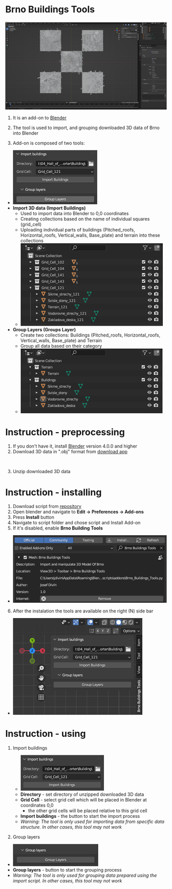 # Brno Buildings Tools
<img src="img/interface.png" alt="">

1. It is an add-on to <a target="blank" href="https://www.blender.org/">Blender</a> 
2. The tool is used to import, and grouping downloaded 3D data of Brno into Blender

3.  Add-on is composed of two tools:
   - <img src="img/main_tools.png" alt="">
   - <b>Import 3D data (Import Buildings)</b>
      - Used to import data into Blender to 0,0 coordinates
      - Creating collections based on the name of individual squares (grid_cell) 
      - Uploading individual parts of buildings (Pitched_roofs, Horizontal_roofs, Vertical_walls,  Base_plate) and terrain into these collections
      - <img src="img/outliner_import_cz.png" alt="">
   - <b>Group Layers (Groups Layer)</b>
      - Create two collections: Buildings (Pitched_roofs, Horizontal_roofs, Vertical_walls,  Base_plate) and Terrain
      - Group all data based on their category
      - <img src="img/outliner_group_cz.png" alt="">

# Instruction - preprocessing

1. If you don't have it, install <a target="blank" href="https://www.blender.org/">Blender</a> version 4.0.0 and higher
2. Download 3D data in ".obj" format from <a target="blank" href="https://webmaps.kambrno.cz/DTM_and_3d_buildings_download/">download app</a>

<img src="img/download_app.png" alt="">

3. Unzip downloaded 3D data

# Instruction - installing

1. Download script from <a target="blank" href="Brno_Buildings_Tools.py">repository</a>
2. Open blender and navigate to <b>Edit -> Preferences -> Add-ons</b>
3. Press <b>Install</b> button
4. Navigate to script folder and chose script and Install Add-on
5. If it's disabled, enable <b>Brno Building Tools</b>
- <img src="img/add_ons.png" alt="">
6. After the instalation the tools are available on the right (N) side bar
- <img src="img/side_bar.png" alt="">

# Instruction - using

1. Import buildings

   - <img src="img/import_buildings.png" alt="">
   - <b>Directory</b> - set directory of unzipped downloaded 3D data
   - <b>Grid Cell</b> - select grid cell which will be placed in Blender at coordinates 0,0
      - the other grid cells will be placed relative to this grid cell
   - <b>Import buildings</b> - the button to start the import process
   - <i>Warning: The tool is only used for importing data from specific data structure. In other cases, this tool may not work</i>

2. Group layers
- <img src="img/group_layers.png" alt="">
- <b>Group layers</b> - button to start the grouping process
- <i>Warning: The tool is only used for grouping data prepared using the import script. In other cases, this tool may not work</i>




   










